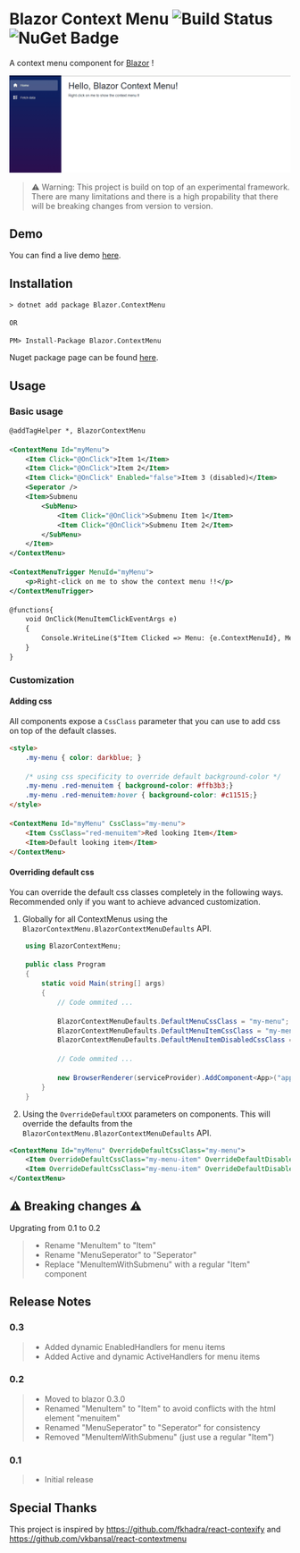 # Blazor Context Menu ![Build Status](https://stavros-kasidis.visualstudio.com/_apis/public/build/definitions/9942c317-bff6-4b9f-9c78-0e97ce00de51/12/badge) ![NuGet Badge](https://buildstats.info/nuget/Blazor.ContextMenu?includePreReleases=true)

A context menu component for [Blazor](https://github.com/aspnet/Blazor) !

![demo-img](ReadmeResources/blazor-context-menu-demo-1.gif)

> ⚠️ Warning: This project is build on top of an experimental framework. There are many limitations and there is a high propability that there will be breaking changes from version to version.

## Demo
You can find a live demo [here](https://blazor-context-menu-demo.azurewebsites.net/).

## Installation

```
> dotnet add package Blazor.ContextMenu

OR

PM> Install-Package Blazor.ContextMenu
```
Nuget package page can be found [here](https://www.nuget.org/packages/Blazor.ContextMenu).

## Usage

### Basic usage

```xml
@addTagHelper *, BlazorContextMenu

<ContextMenu Id="myMenu">
    <Item Click="@OnClick">Item 1</Item>
    <Item Click="@OnClick">Item 2</Item>
    <Item Click="@OnClick" Enabled="false">Item 3 (disabled)</Item>
    <Seperator />
    <Item>Submenu
        <SubMenu>
            <Item Click="@OnClick">Submenu Item 1</Item>
            <Item Click="@OnClick">Submenu Item 2</Item>
        </SubMenu>
    </Item>
</ContextMenu>

<ContextMenuTrigger MenuId="myMenu">
    <p>Right-click on me to show the context menu !!</p>
</ContextMenuTrigger>

@functions{
    void OnClick(MenuItemClickEventArgs e)
    {
        Console.WriteLine($"Item Clicked => Menu: {e.ContextMenuId}, MenuTarget: {e.ContextMenuTargetId}, IsCanceled: {e.IsCanceled}, Item: {e.ItemElement}, MouseEvent: {e.MouseEvent}");
    }
}

```

### Customization

#### Adding css

All components expose a `CssClass` parameter that you can use to add css on top of the default classes.

```html
<style>
    .my-menu { color: darkblue; }
    
    /* using css specificity to override default background-color */
    .my-menu .red-menuitem { background-color: #ffb3b3;}
    .my-menu .red-menuitem:hover { background-color: #c11515;} 
</style>

<ContextMenu Id="myMenu" CssClass="my-menu">
    <Item CssClass="red-menuitem">Red looking Item</Item>
    <Item>Default looking item</Item>
</ContextMenu>
```

#### Overriding default css

You can override the default css classes completely in the following ways. Recommended only if you want to achieve advanced customization.

1. Globally for all ContextMenus using the `BlazorContextMenu.BlazorContextMenuDefaults` API.

```csharp
    using BlazorContextMenu;

    public class Program
    {
        static void Main(string[] args)
        {
            // Code ommited ...

            BlazorContextMenuDefaults.DefaultMenuCssClass = "my-menu";
            BlazorContextMenuDefaults.DefaultMenuItemCssClass = "my-menu-item";
            BlazorContextMenuDefaults.DefaultMenuItemDisabledCssClass = "my-menu-item--disabled";
            
            // Code ommited ...
            
            new BrowserRenderer(serviceProvider).AddComponent<App>("app");
        }
    }
```

2. Using the `OverrideDefaultXXX` parameters on components. This will override the defaults from the `BlazorContextMenu.BlazorContextMenuDefaults` API.

```xml
<ContextMenu Id="myMenu" OverrideDefaultCssClass="my-menu">
    <Item OverrideDefaultCssClass="my-menu-item" OverrideDefaultDisabledCssClass="my-menu-item--disabled">Item 1</Item>
    <Item OverrideDefaultCssClass="my-menu-item" OverrideDefaultDisabledCssClass="my-menu-item--disabled">Item 2</Item>
</ContextMenu>
```

## ⚠️ Breaking changes ⚠️
Upgrating from 0.1 to 0.2
>- Rename "MenuItem" to "Item"
>- Rename "MenuSeperator" to "Seperator"
>- Replace "MenuItemWithSubmenu" with a regular "Item" component


## Release Notes

### 0.3
>- Added dynamic EnabledHandlers for menu items
>- Added Active and dynamic ActiveHandlers for menu items

### 0.2
>- Moved to blazor 0.3.0
>- Renamed "MenuItem" to "Item" to avoid conflicts with the html element "menuitem"
>- Renamed "MenuSeperator" to "Seperator" for consistency
>- Removed "MenuItemWithSubmenu" (just use a regular "Item")

### 0.1
>- Initial release

## Special Thanks

This project is inspired by https://github.com/fkhadra/react-contexify and https://github.com/vkbansal/react-contextmenu

